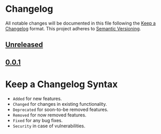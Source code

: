 # Changelog

All notable changes will be documented in this file following the [Keep a Changelog](https://keepachangelog.com/en/1.0.0/) 
format. This project adheres to [Semantic Versioning](https://semver.org/spec/v2.0.0.html).

## [Unreleased]

## [0.0.1]

# Keep a Changelog Syntax

- `Added` for new features.
- `Changed` for changes in existing functionality.
- `Deprecated` for soon-to-be removed features.
- `Removed` for now removed features.
- `Fixed` for any bug fixes. 
- `Security` in case of vulnerabilities.

[Unreleased]: https://github.com/glhd/conveyor/compare/0.0.1...HEAD
[0.0.1]: https://github.com/glhd/conveyor/compare/0.0.0...0.0.1
